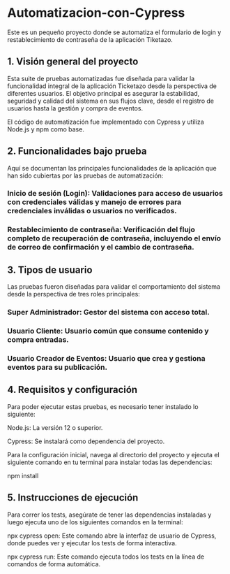 # Automatizacion-con-Cypress
Este es un pequeño proyecto donde se automatiza el formulario de login y restablecimiento de contraseña de la aplicación Tiketazo.

## 1. Visión general del proyecto
Esta suite de pruebas automatizadas fue diseñada para validar la funcionalidad integral de la aplicación Ticketazo desde la perspectiva de diferentes usuarios. El objetivo principal es asegurar la estabilidad, seguridad y calidad del sistema en sus flujos clave, desde el registro de usuarios hasta la gestión y compra de eventos.

El código de automatización fue implementado con Cypress y utiliza Node.js y npm como base.

## 2. Funcionalidades bajo prueba
Aquí se documentan las principales funcionalidades de la aplicación que han sido cubiertas por las pruebas de automatización:

### Inicio de sesión (Login): Validaciones para acceso de usuarios con credenciales válidas y manejo de errores para credenciales inválidas o usuarios no verificados.

### Restablecimiento de contraseña: Verificación del flujo completo de recuperación de contraseña, incluyendo el envío de correo de confirmación y el cambio de contraseña.

## 3. Tipos de usuario
Las pruebas fueron diseñadas para validar el comportamiento del sistema desde la perspectiva de tres roles principales:

### Super Administrador: Gestor del sistema con acceso total.

### Usuario Cliente: Usuario común que consume contenido y compra entradas.

### Usuario Creador de Eventos: Usuario que crea y gestiona eventos para su publicación.

## 4. Requisitos y configuración
Para poder ejecutar estas pruebas, es necesario tener instalado lo siguiente:

Node.js: La versión 12 o superior.

Cypress: Se instalará como dependencia del proyecto.

Para la configuración inicial, navega al directorio del proyecto y ejecuta el siguiente comando en tu terminal para instalar todas las dependencias:

npm install

## 5. Instrucciones de ejecución
Para correr los tests, asegúrate de tener las dependencias instaladas y luego ejecuta uno de los siguientes comandos en la terminal:

npx cypress open: Este comando abre la interfaz de usuario de Cypress, donde puedes ver y ejecutar los tests de forma interactiva.

npx cypress run: Este comando ejecuta todos los tests en la línea de comandos de forma automática.
